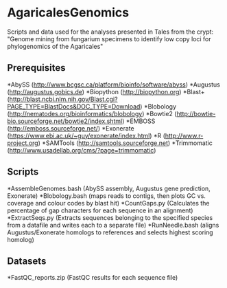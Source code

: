 AgaricalesGenomics
==================

Scripts and data used for the analyses presented in Tales from the crypt: "Genome mining from fungarium specimens to identify low copy loci for phylogenomics of the Agaricales"


Prerequisites
-------------

*AbySS (http://www.bcgsc.ca/platform/bioinfo/software/abyss)
*Augustus (http://augustus.gobics.de)
*Biopython (http://biopython.org)
*Blast+ (http://blast.ncbi.nlm.nih.gov/Blast.cgi?PAGE_TYPE=BlastDocs&DOC_TYPE=Download)
*Blobology (http://nematodes.org/bioinformatics/blobology)
*Bowtie2 (http://bowtie-bio.sourceforge.net/bowtie2/index.shtml)
*EMBOSS (http://emboss.sourceforge.net/)
*Exonerate (https://www.ebi.ac.uk/~guy/exonerate/index.html)
*R (http://www.r-project.org)
*SAMTools (http://samtools.sourceforge.net)
*Trimmomatic (http://www.usadellab.org/cms/?page=trimmomatic)

Scripts
-------
*AssembleGenomes.bash (AbySS assembly, Augustus gene prediction, Exonerate)
*Blobology.bash (maps reads to contigs, then plots GC vs. coverage and colour codes by blast hit)
*CountGaps.py (Calculates the percentage of gap characters for each sequence in an alignment)
*ExtractSeqs.py (Extracts sequences belonging to the specified species from a datafile and writes each to a separate file)
*RunNeedle.bash (aligns Augustus/Exonerate homologs to references and selects highest scoring homolog)

Datasets
--------
*FastQC_reports.zip (FastQC results for each sequence file)

